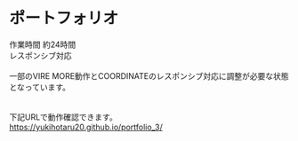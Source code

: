 # ポートフォリオ
作業時間 約24時間<br>
レスポンシブ対応<br>
<br>
一部のVIRE MORE動作とCOORDINATEのレスポンシブ対応に調整が必要な状態となっています。<br>
<br><br>
下記URLで動作確認できます。<br>
https://yukihotaru20.github.io/portfolio_3/<br>
